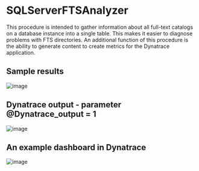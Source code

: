 # SQLServerFTSAnalyzer

This procedure is intended to gather information about all full-text catalogs on a database instance into a single table. This makes it easier to diagnose problems with FTS directories. An additional function of this procedure is the ability to generate content to create metrics for the Dynatrace application.

## Sample results
![image](https://user-images.githubusercontent.com/39556305/221586641-60ca88ce-fc00-4ea9-8dc2-78f0e48d2c01.png)

## Dynatrace output - parameter @Dynatrace_output = 1
![image](https://user-images.githubusercontent.com/39556305/221587413-c05679c7-ac6d-4633-aeb2-9406e919509e.png)

## An example dashboard in Dynatrace
![image](https://user-images.githubusercontent.com/39556305/221588119-0fe98305-b550-432d-8a48-f6e3772577d9.png)
